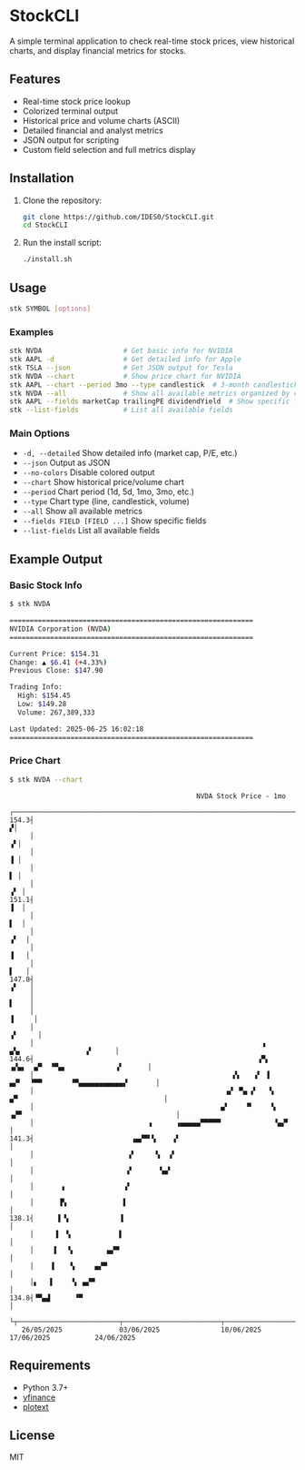 # StockCLI

A simple terminal application to check real-time stock prices, view historical charts, and display financial metrics for stocks.

## Features
- Real-time stock price lookup
- Colorized terminal output
- Historical price and volume charts (ASCII)
- Detailed financial and analyst metrics
- JSON output for scripting
- Custom field selection and full metrics display

## Installation

1. Clone the repository:
   ```sh
   git clone https://github.com/IDES0/StockCLI.git
   cd StockCLI
   ```
2. Run the install script:
   ```sh
   ./install.sh
   ```

## Usage

```sh
stk SYMBOL [options]
```

### Examples
```sh
stk NVDA                    # Get basic info for NVIDIA
stk AAPL -d                 # Get detailed info for Apple
stk TSLA --json             # Get JSON output for Tesla
stk NVDA --chart            # Show price chart for NVIDIA
stk AAPL --chart --period 3mo --type candlestick  # 3-month candlestick chart
stk NVDA --all              # Show all available metrics organized by category
stk AAPL --fields marketCap trailingPE dividendYield  # Show specific fields
stk --list-fields           # List all available fields
```

### Main Options
- `-d, --detailed`         Show detailed info (market cap, P/E, etc.)
- `--json`                 Output as JSON
- `--no-colors`            Disable colored output
- `--chart`                Show historical price/volume chart
- `--period`               Chart period (1d, 5d, 1mo, 3mo, etc.)
- `--type`                 Chart type (line, candlestick, volume)
- `--all`                  Show all available metrics
- `--fields FIELD [FIELD ...]`  Show specific fields
- `--list-fields`          List all available fields

## Example Output

### Basic Stock Info
```sh
$ stk NVDA

============================================================
NVIDIA Corporation (NVDA)
============================================================

Current Price: $154.31
Change: ▲ $6.41 (+4.33%)
Previous Close: $147.90

Trading Info:
  High: $154.45
  Low: $149.28
  Volume: 267,389,333

Last Updated: 2025-06-25 16:02:18
============================================================
```

### Price Chart
```sh
$ stk NVDA --chart
```

```
                                              NVDA Stock Price - 1mo                                          
     ┌───────────────────────────────────────────────────────────────────────────────────────────────────────┐
154.3┤                                                                                                      ▞│
     │                                                                                                     ▗▘│
     │                                                                                                     ▐ │
     │                                                                                                     ▌ │
     │                                                                                                    ▗▘ │
151.1┤                                                                                                    ▐  │
     │                                                                                                    ▌  │
     │                                                                                                   ▗▘  │
     │                                                                                                   ▐   │
     │                                                                                                   ▌   │
147.8┤                                                                                                  ▗▘   │
     │                                                                                                  ▌    │
     │                                                                                                 ▐     │
     │                                                                                                ▗▘     │
     │                                                        ▗                    ▄▚▖                ▞      │
144.6┤                                                       ▗▀▖           ▗▞▄▖  ▄▀  ▝▀▄▖            ▗▘      │
     │                                                 ▞▖   ▗▘ ▐         ▄▞▘  ▝▀▀       ▝▀▄▄▄▄▄▄▄▄▄▄▄▞       │
     │                                               ▗▞ ▝▚▖▗▘   ▚      ▄▀                                    │
     │                                              ▄▘    ▝▘    ▝▖  ▗▞▀                                      │
     │                            ▗      ▗▄▄▄▄▄▀▀▀▀▀             ▝▄▞▘                                        │
141.3┤                        ▗▄▞▀▘▚    ▗▘                                                                   │
     │                       ▗▘     ▚  ▗▘                                                                    │
     │                       ▞       ▚▄▘                                                                     │
     │       ▖              ▗▘                                                                               │
     │      ▐▚              ▌                                                                                │
138.1┤      ▌▝▖            ▐                                                                                 │
     │     ▐  ▚            ▌                                                                                 │
     │     ▌  ▝▖        ▄▞▀                                                                                  │
     │    ▐    ▚     ▄▞▀                                                                                     │
     │▖   ▌    ▝▖ ▄▞▀                                                                                        │
134.8┤▝▀▄▟      ▝▀                                                                                           │
     └┬─────────────────────────┬────────────────────────┬─────────────────────────┬────────────────────────┬┘
   26/05/2025              03/06/2025               10/06/2025                17/06/2025           24/06/2025 
```

## Requirements
- Python 3.7+
- [yfinance](https://pypi.org/project/yfinance/)
- [plotext](https://pypi.org/project/plotext/)

## License
MIT 